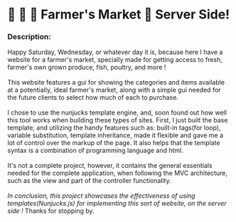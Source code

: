 # :corn: :potato: :tomato: Farmer's Market :honeybee: Server Side!

### **Description:**

Happy Saturday, Wednesday, or whatever day it is, because here I have a website for a farmer's market, specially made for getting access to fresh, farmer's own grown produce, fish, poultry, and more ! 
\
\
This website features a gui for showing the categories and items available at a potentially, ideal farmer's market, along with a simple gui needed for the future clients to select how much of each to purchase.
\
\
I chose to use the nunjucks template engine, and, soon found out how well this tool works when building these types of sites. First, I just built the base template, and utilizing the handy features such as: built-in tags(for loop), variable substitution, template inheritance, made it flexible and gave me a lot of control over the markup of the page. It also helps that the template syntax is a combination of programming language and html.
\
\
It's not a complete project, however, it contains the general essentials needed for the complete application, when following the MVC architecture, such as the view and part of the controller functionality.
\
\
*In conclusion, this project showcases the effectiveness of using templates(Nunjucks.js) for implementing this sort of website, on the server side !* Thanks for stopping by.
